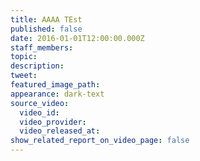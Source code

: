 ```yaml
---
title: AAAA TEst
published: false
date: 2016-01-01T12:00:00.000Z
staff_members:
topic:
description:
tweet:
featured_image_path:
appearance: dark-text
source_video:
  video_id:
  video_provider:
  video_released_at:
show_related_report_on_video_page: false
---
```

